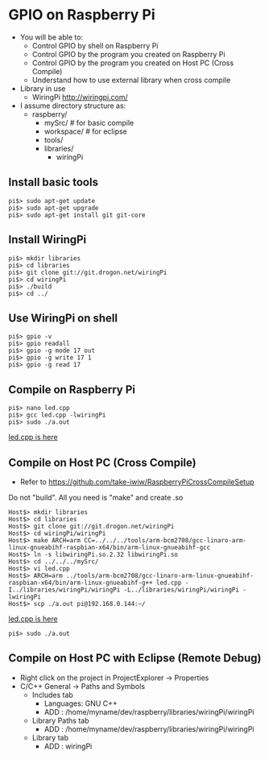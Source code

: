 # GPIO on Raspberry Pi
* You will be able to:
	* Control GPIO by shell on Raspberry Pi
	* Control GPIO by the program you created on Raspberry Pi
	* Control GPIO by the program you created on Host PC (Cross Compile)
	* Understand how to use external library when cross compile
* Library in use
	* WiringPi <http://wiringpi.com/>
* I assume directory structure as:
	* raspberry/
		* mySrc/		# for basic compile
		* workspace/		# for eclipse
		* tools/
		* libraries/
			* wiringPi


## Install basic tools
```
pi$> sudo apt-get update
pi$> sudo apt-get upgrade
pi$> sudo apt-get install git git-core
```

## Install WiringPi
```
pi$> mkdir libraries
pi$> cd libraries
pi$> git clone git://git.drogon.net/wiringPi
pi$> cd wiringPi
pi$> ./build
pi$> cd ../
```

## Use WiringPi on shell
```
pi$> gpio -v
pi$> gpio readall
pi$> gpio -g mode 17 out
pi$> gpio -g write 17 1
pi$> gpio -g read 17
```

## Compile on Raspberry Pi
```
pi$> nano led.cpp
pi$> gcc led.cpp -lwiringPi
pi$> sudo ./a.out
```
[led.cpp is here](led.cpp)

## Compile on Host PC (Cross Compile)
* Refer to <https://github.com/take-iwiw/RaspberryPiCrossCompileSetup>

Do not "build". All you need is "make" and create .so
```
Host$> mkdir libraries
Host$> cd libraries
Host$> git clone git://git.drogon.net/wiringPi
Host$> cd wiringPi/wiringPi
Host$> make ARCH=arm CC=../../../tools/arm-bcm2708/gcc-linaro-arm-linux-gnueabihf-raspbian-x64/bin/arm-linux-gnueabihf-gcc
Host$> ln -s libwiringPi.so.2.32 libwiringPi.so
Host$> cd ../../../mySrc/
Host$> vi led.cpp
Host$> ARCH=arm ../tools/arm-bcm2708/gcc-linaro-arm-linux-gnueabihf-raspbian-x64/bin/arm-linux-gnueabihf-g++ led.cpp -I../libraries/wiringPi/wiringPi -L../libraries/wiringPi/wiringPi -lwiringPi
Host$> scp ./a.out pi@192.168.0.144:~/
```
[led.cpp is here](led.cpp)

```
pi$> sudo ./a.out
```

## Compile on Host PC with Eclipse (Remote Debug)
* Right click on the project in ProjectExplorer -> Properties
* C/C++ General -> Paths and Symbols
	* Includes tab
		* Languages: GNU C++
		* ADD : /home/myname/dev/raspberry/libraries/wiringPi/wiringPi
	* Library Paths tab
		* ADD : /home/myname/dev/raspberry/libraries/wiringPi/wiringPi
	* Library tab
		* ADD : wiringPi
